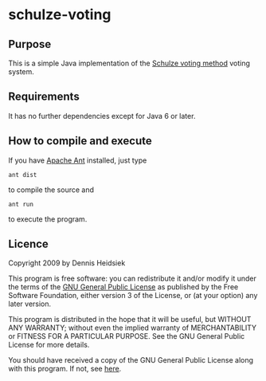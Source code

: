 ﻿

# schulze-voting


## Purpose

This is a simple Java implementation of the [Schulze voting method](http://en.wikipedia.org/wiki/Schulze_method) voting system.


## Requirements

It has no further dependencies except for Java 6 or later.


## How to compile and execute

If you have [Apache Ant](http://ant.apache.org/) installed, just type

    ant dist

to compile the source and

    ant run

to execute the program.


## Licence

Copyright 2009 by Dennis Heidsiek

This program is free software: you can redistribute it and/or modify it under the terms of the [GNU General Public License](http://www.gnu.org/copyleft/gpl.html) as published by the Free Software Foundation, either version 3 of the License, or (at your option) any later version.

This program is distributed in the hope that it will be useful, but WITHOUT ANY WARRANTY; without even the implied warranty of   MERCHANTABILITY or FITNESS FOR A PARTICULAR PURPOSE.  See the GNU General Public License for more details.

You should have received a copy of the GNU General Public License along with this program.  If not, see [here](http://www.gnu.org/licenses/).
